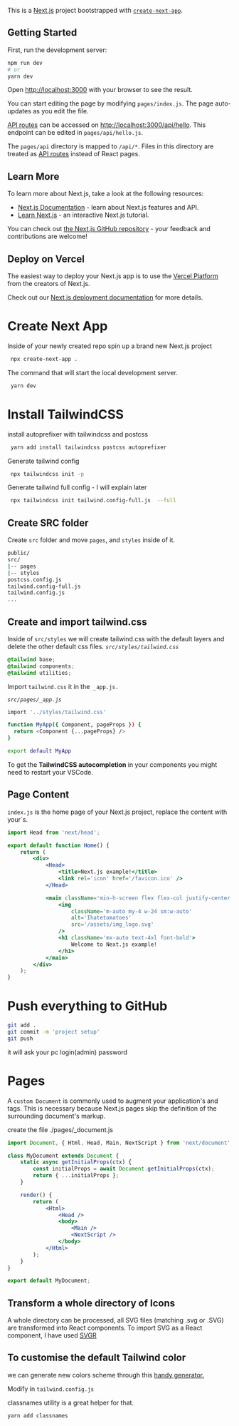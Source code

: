 This is a [Next.js](https://nextjs.org/) project bootstrapped with [`create-next-app`](https://github.com/vercel/next.js/tree/canary/packages/create-next-app).

## Getting Started

First, run the development server:

```bash
npm run dev
# or
yarn dev
```

Open [http://localhost:3000](http://localhost:3000) with your browser to see the result.

You can start editing the page by modifying `pages/index.js`. The page auto-updates as you edit the file.

[API routes](https://nextjs.org/docs/api-routes/introduction) can be accessed on [http://localhost:3000/api/hello](http://localhost:3000/api/hello). This endpoint can be edited in `pages/api/hello.js`.

The `pages/api` directory is mapped to `/api/*`. Files in this directory are treated as [API routes](https://nextjs.org/docs/api-routes/introduction) instead of React pages.

## Learn More

To learn more about Next.js, take a look at the following resources:

- [Next.js Documentation](https://nextjs.org/docs) - learn about Next.js features and API.
- [Learn Next.js](https://nextjs.org/learn) - an interactive Next.js tutorial.

You can check out [the Next.js GitHub repository](https://github.com/vercel/next.js/) - your feedback and contributions are welcome!

## Deploy on Vercel

The easiest way to deploy your Next.js app is to use the [Vercel Platform](https://vercel.com/import?utm_medium=default-template&filter=next.js&utm_source=create-next-app&utm_campaign=create-next-app-readme) from the creators of Next.js.

Check out our [Next.js deployment documentation](https://nextjs.org/docs/deployment) for more details.

# Create Next App

Inside of your newly created repo spin up a brand new Next.js project

```bash
 npx create-next-app .
```

The command that will start the local development server.

```bash
 yarn dev
```

# Install TailwindCSS

install autoprefixer with tailwindcss and postcss

```bash
 yarn add install tailwindcss postcss autoprefixer
```

Generate tailwind config

```bash
 npx tailwindcss init -p
```

Generate tailwind full config - I will explain later

```bash
 npx tailwindcss init tailwind.config-full.js  --full
```

## Create SRC folder

Create `src` folder and move `pages`, and `styles` inside of it.

```bash
public/
src/
|-- pages
|-- styles
postcss.config.js
tailwind.config-full.js
tailwind.config.js
...
```

## Create and import tailwind.css

Inside of `src/styles` we will create tailwind.css with the default layers and delete the other default css files. _`src/styles/tailwind.css`_

```css
@tailwind base;
@tailwind components;
@tailwind utilities;
```

Import `tailwind.css` it in the` _app.js.`

_`src/pages/_app.js`_

```bash
import '../styles/tailwind.css'

function MyApp({ Component, pageProps }) {
  return <Component {...pageProps} />
}

export default MyApp
```

To get the **TailwindCSS autocompletion** in your components you might need to restart your VSCode.

## Page Content

`index.js` is the home page of your Next.js project, replace the content with your`s.

```jsx
import Head from 'next/head';

export default function Home() {
	return (
		<div>
			<Head>
				<title>Next.js example!</title>
				<link rel='icon' href='/favicon.ico' />
			</Head>

			<main className='min-h-screen flex flex-col justify-center'>
				<img
					className='m-auto my-4 w-24 sm:w-auto'
					alt='Ihatetomatoes'
					src='/assets/img_logo.svg'
				/>
				<h1 className='mx-auto text-4xl font-bold'>
					Welcome to Next.js example!
				</h1>
			</main>
		</div>
	);
}
```

# Push everything to GitHub

```bash
git add .
git commit -m 'project setup'
git push
```

it will ask your pc login(admin) password

# Pages

A `custom Document` is commonly used to augment your application's <html> and <body> tags. This is necessary because Next.js pages skip the definition of the surrounding document's markup.

create the file ./pages/\_document.js

```jsx
import Document, { Html, Head, Main, NextScript } from 'next/document';

class MyDocument extends Document {
	static async getInitialProps(ctx) {
		const initialProps = await Document.getInitialProps(ctx);
		return { ...initialProps };
	}

	render() {
		return (
			<Html>
				<Head />
				<body>
					<Main />
					<NextScript />
				</body>
			</Html>
		);
	}
}

export default MyDocument;
```

## Transform a whole directory of Icons

A whole directory can be processed, all SVG files (matching .svg or .SVG) are transformed into React components.
To import SVG as a React component, I have used [SVGR](https://react-svgr.com/docs/cli/)

## To customise the default Tailwind color

we can generate new colors scheme through this [handy generator.](https://javisperez.github.io/tailwindcolorshades/#/)

Modify in `tailwind.config.js`

classnames utility is a great helper for that.

```bash
yarn add classnames
```
